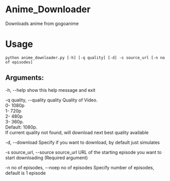 # Anime_Downloader
Downloads anime from gogoanime

# Usage
`python anime_downloader.py [-h] [-q quality] [-d] -s source_url [-n no of episodes]`
## Arguments:
  -h, --help            show this help message and exit
  
  -q quality, --quality quality
                        Quality of Video.<br>
                        0- 1080p<br>
                        1- 720p<br>
                        2- 480p<br>
                        3- 360p.<br>
                        Default: 1080p.<br>
                        If current quality not found, will download next best quality available
                        
  -d, --download        Specify if you want to download, by default just simulates
  
  -s source_url, --source source_url
                        URL of the starting episode you want to start downloading (Required argument)
                        
  -n no of episodes, --noep no of episodes
                        Specify number of episodes, default is 1 episode

